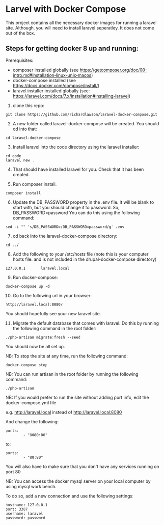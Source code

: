 # Larvel  with Docker Compose

This project contains all the necessary docker images for running a laravel site. Although, you will need to install laravel seperatley. It does not come out of the box.

## Steps for getting docker 8 up and running:

Prerequisites:

- composer installed globally (see https://getcomposer.org/doc/00-intro.md#installation-linux-unix-macos)
- docker-compose installed (see https://docs.docker.com/compose/install/)
- laravel installer installed globally (see: https://laravel.com/docs/7.x/installation#installing-laravel)

1. clone this repo:

```
git clone https://github.com/richardlawson/laravel-docker-compose.git
```

2. A new folder called laravel-docker-compose will be created. You should cd into that:

```
cd laravel-docker-compose
```

3. Install laravel into the code directory using the laravel installer:

```
cd code
laravel new .
```

4. That should have installed laravel for you. Check that it has been created.

5. Run composer install.

```
composer install
```
6. Update the DB_PASSWORD property in the .env file. It will be blank to start with, but you should change it to password. So, DB_PASSWORD=password
You can do this using the following command: 

```
sed -i "" 's/DB_PASSWORD=/DB_PASSWORD=password/g' .env
```

7. cd back into the laravel-docker-compose directory:

```
cd ../
```

8. Add the following to your /etc/hosts file (note this is your computer hosts file. and is not included in the drupal-docker-compose directory)

```
127.0.0.1       laravel.local
```

9. Run docker-compose:

```
docker-compose up -d
```

10. Go to the following url in your browser:

```
http://laravel.local:8080/
```

You should hopefully see your new laravel site.

11. Migrate the default database that comes with laravel. Do this by running the following command in the root folder:

```
./php-artisan migrate:fresh --seed
```

You should now be all set up.


NB: To stop the site at any time, run the following command:

```
docker-compose stop
```

NB: You can run artisan in the root folder by running the following command:

```
./php-artisan
```

NB: If you would prefer to run the site without adding port info, edit the docker-compose.yml file

e.g. http://laravel.local instead of http://laravel.local:8080

And change the following:

```
ports:
        - "8080:80"
```

to:

```
ports:
        - "80:80"
```

You will also have to make sure that you don't have any services running on port 80

NB: You can access the docker mysql server on your local computer by using mysql work bench.

To do so, add a new connection and use the following settings:

```
hostname: 127.0.0.1
port: 3307
username: laravel
password: password
```



